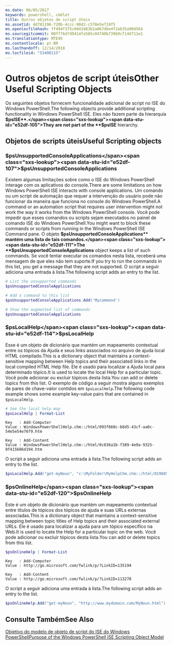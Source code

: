 ```yaml
---
ms.date: 06/05/2017
keywords: powershell, cmdlet
title: Outros objetos de script úteis
ms.assetid: 4d781196-720b-4ccc-90d2-c570e5e719f5
ms.openlocfilehash: ff494f375c0d43d83b2a067dbe4f2ab35a90d564
ms.sourcegitcommit: 00ff76d7d9414fe585c04740b739b9cf14d711e1
ms.translationtype: MTE95
ms.contentlocale: pt-BR
ms.lasthandoff: 12/14/2018
ms.locfileid: "53400115"
---
```

# <a name="other-useful-scripting-objects"></a><span data-ttu-id="e52df-103">Outros objetos de script úteis</span><span class="sxs-lookup"><span data-stu-id="e52df-103">Other Useful Scripting Objects</span></span>

<span data-ttu-id="e52df-104">Os seguintes objetos fornecem funcionalidade adicional de script no ISE do Windows PowerShell.</span><span class="sxs-lookup"><span data-stu-id="e52df-104">The following objects provide additional scripting functionality in Windows PowerShell ISE.</span></span> <span data-ttu-id="e52df-105">Eles não fazem parte da hierarquia **$psISE**.</span><span class="sxs-lookup"><span data-stu-id="e52df-105">They are not part of the **$psISE** hierarchy.</span></span>

## <a name="useful-scripting-objects"></a><span data-ttu-id="e52df-106">Objetos de scripts úteis</span><span class="sxs-lookup"><span data-stu-id="e52df-106">Useful Scripting objects</span></span>

### <a name="psunsupportedconsoleapplications"></a><span data-ttu-id="e52df-107">$psUnsupportedConsoleApplications</span><span class="sxs-lookup"><span data-stu-id="e52df-107">$psUnsupportedConsoleApplications</span></span>

<span data-ttu-id="e52df-108">Existem algumas limitações sobre como o ISE do Windows PowerShell interage com os aplicativos do console.</span><span class="sxs-lookup"><span data-stu-id="e52df-108">There are some limitations on how Windows PowerShell ISE interacts with console applications.</span></span> <span data-ttu-id="e52df-109">Um comando ou um script de automação que requer a intervenção do usuário pode não funcionar da maneira que funciona no console do Windows PowerShell.</span><span class="sxs-lookup"><span data-stu-id="e52df-109">A command or an automation script that requires user intervention might not work the way it works from the Windows PowerShell console.</span></span> <span data-ttu-id="e52df-110">Você pode impedir que esses comandos ou scripts sejam executados no painel de comando ISE do Windows PowerShell.</span><span class="sxs-lookup"><span data-stu-id="e52df-110">You might want to block these commands or scripts from running in the Windows PowerShell ISE Command pane.</span></span> <span data-ttu-id="e52df-111">O objeto **$psUnsupportedConsoleApplications** mantém uma lista de tais comandos.</span><span class="sxs-lookup"><span data-stu-id="e52df-111">The **$psUnsupportedConsoleApplications** object keeps a list of such commands.</span></span> <span data-ttu-id="e52df-112">Se você tentar executar os comandos nesta lista, receberá uma mensagem de que eles não tem suporte.</span><span class="sxs-lookup"><span data-stu-id="e52df-112">If you try to run the commands in this list, you get a message that they are not supported.</span></span> <span data-ttu-id="e52df-113">O script a seguir adiciona uma entrada à lista.</span><span class="sxs-lookup"><span data-stu-id="e52df-113">The following script adds an entry to the list.</span></span>

```powershell
# List the unsupported commands
$psUnsupportedConsoleApplications

# Add a command to this list
$psUnsupportedConsoleApplications.Add('Mycommand')

# Show the augmented list of commands
$psUnsupportedConsoleApplications
```

### <a name="pslocalhelp"></a><span data-ttu-id="e52df-114">$psLocalHelp</span><span class="sxs-lookup"><span data-stu-id="e52df-114">$psLocalHelp</span></span>

<span data-ttu-id="e52df-115">Esse é um objeto de dicionário que mantém um mapeamento contextual entre os tópicos da Ajuda e seus links associados no arquivo de ajuda local HTML compilado.</span><span class="sxs-lookup"><span data-stu-id="e52df-115">This is a dictionary object that maintains a context-sensitive mapping between Help topics and their associated links in the local compiled HTML Help file.</span></span> <span data-ttu-id="e52df-116">Ele é usado para localizar a Ajuda local para determinado tópico.</span><span class="sxs-lookup"><span data-stu-id="e52df-116">It is used to locate the local Help for a particular topic.</span></span> <span data-ttu-id="e52df-117">Você pode adicionar ou excluir tópicos desta lista.</span><span class="sxs-lookup"><span data-stu-id="e52df-117">You can add or delete topics from this list.</span></span> <span data-ttu-id="e52df-118">O exemplo de código a seguir mostra alguns exemplos de pares de chave-valor contidos em `$psLocalHelp`.</span><span class="sxs-lookup"><span data-stu-id="e52df-118">The following code example shows some example key-value pairs that are contained in `$psLocalHelp`.</span></span>

```powershell
# See the local help map
$psLocalHelp | Format-List
```

```output
Key   : Add-Computer
Value : WindowsPowerShellHelp.chm::/html/093f660c-b8d5-43cf-aa0c-54e5e54e76f9.htm

Key   : Add-Content
Value : WindowsPowerShellHelp.chm::/html/0c836a1b-f389-4e9a-9325-0f415686d194.htm
```

<span data-ttu-id="e52df-119">O script a seguir adiciona uma entrada à lista.</span><span class="sxs-lookup"><span data-stu-id="e52df-119">The following script adds an entry to the list.</span></span>

```powershell
$psLocalHelp.Add("get-myNoun", "c:\MyFolder\MyHelpChm.chm::/html/0198854a-1298-57ae-aa0c-87b5e5a84712.htm")
```

### <a name="psonlinehelp"></a><span data-ttu-id="e52df-120">$psOnlineHelp</span><span class="sxs-lookup"><span data-stu-id="e52df-120">$psOnlineHelp</span></span>

<span data-ttu-id="e52df-121">Este é um objeto de dicionário que mantém um mapeamento contextual entre títulos de tópicos dos tópicos de ajuda e suas URLs externas associadas.</span><span class="sxs-lookup"><span data-stu-id="e52df-121">This is a dictionary object that maintains a context-sensitive mapping between topic titles of Help topics and their associated external URLs.</span></span> <span data-ttu-id="e52df-122">Ele é usado para localizar a ajuda para um tópico específico na Web.</span><span class="sxs-lookup"><span data-stu-id="e52df-122">It is used to locate the Help for a particular topic on the web.</span></span> <span data-ttu-id="e52df-123">Você pode adicionar ou excluir tópicos desta lista.</span><span class="sxs-lookup"><span data-stu-id="e52df-123">You can add or delete topics from this list.</span></span>

```powershell
$psOnlineHelp | Format-List
```

```output
Key   : Add-Computer
Value : http://go.microsoft.com/fwlink/p/?LinkID=135194

Key   : Add-Content
Value : http://go.microsoft.com/fwlink/p/?LinkID=113278
```

<span data-ttu-id="e52df-124">O script a seguir adiciona uma entrada à lista.</span><span class="sxs-lookup"><span data-stu-id="e52df-124">The following script adds an entry to the list.</span></span>

```powershell
$psOnlineHelp.Add("get-myNoun", "http://www.mydomain.com/MyNoun.html")
```

## <a name="see-also"></a><span data-ttu-id="e52df-125">Consulte Também</span><span class="sxs-lookup"><span data-stu-id="e52df-125">See Also</span></span>

[<span data-ttu-id="e52df-126">Objetivo do modelo de objeto de script do ISE do Windows PowerShell</span><span class="sxs-lookup"><span data-stu-id="e52df-126">Purpose of the Windows PowerShell ISE Scripting Object Model</span></span>](../components/ise/object-model/Purpose-of-the-Windows-PowerShell-ISE-Scripting-Object-Model.md)